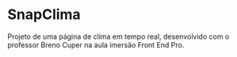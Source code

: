 # SnapClima

Projeto de uma página de clima em tempo real, desenvolvido com o professor Breno Cuper na aula imersão Front End Pro.
